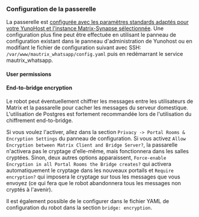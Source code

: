 ### Configuration de la passerelle
La passerelle est [configurée avec les paramètres standards adaptés pour votre YunoHost et l'instance Matrix-Synapse sélectionnée](https://github.com/YunoHost-Apps/mautrix_whatsapp_ynh/blob/master/conf/config.yaml).
Une configuration plus fine peut être effectuée en utilisant le panneau de configuration existant dans le panneau d'administration de Yunohost ou en modifiant le fichier de configuration suivant avec SSH:
```/var/www/mautrix_whatsapp/config.yaml```
puis en redémarrant le service mautrix_whatsapp.

#### User permissions


#### End-to-bridge encryption
Le robot peut éventuellement chiffrer les messages entre les utilisateurs de Matrix et la passarelle pour cacher les messages du serveur domestique. L'utilisation de Postgres est fortement recommandée lors de l'utilisation du chiffrement end-to-bridge.

Si vous voulez l'activer, allez dans la section `Privacy -> Portal Rooms & Encryption Settings` du panneau de configuration. Si vous activez `Allow Encryption between Matrix Client and Bridge Server?`, la passarelle n'activera pas le cryptage d'elle-même, mais fonctionnera dans les salles cryptées.
Sinon, deux autres options apparaissent, `Force-enable Encryption in all Portal Rooms the Bridge creates?` qui activera automatiquement le cryptage dans les nouveaux portails et `Require encryption?` qui imposera le cryptage sur tous les messages que vous envoyez (ce qui fera que le robot abandonnera tous les messages non cryptés à l'avenir).

Il est également possible de le configurer dans le fichier YAML de configuration du robot dans la section `bridge: encryption`.